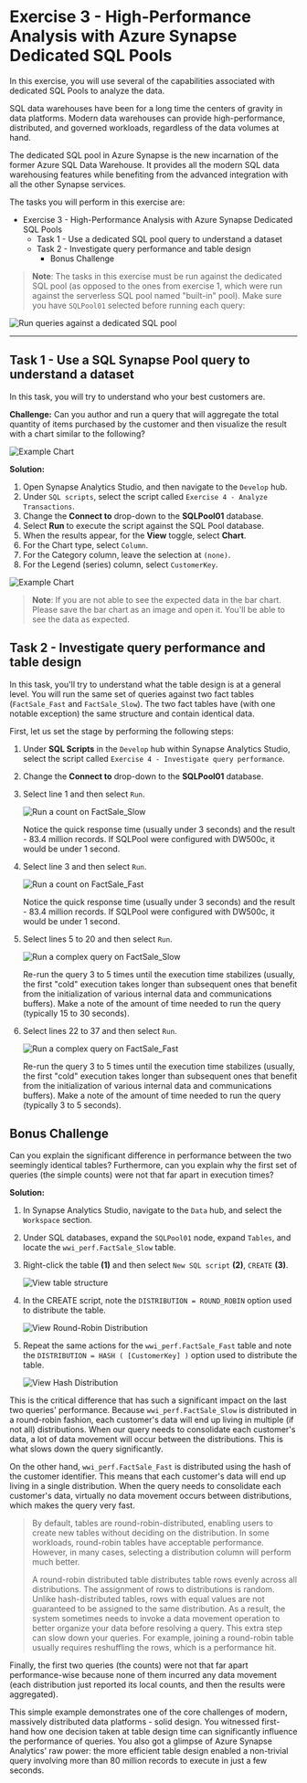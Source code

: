 # Exercise 3 - High-Performance Analysis with Azure Synapse Dedicated SQL Pools

In this exercise, you will use several of the capabilities associated with dedicated SQL Pools to analyze the data.

SQL data warehouses have been for a long time the centers of gravity in data platforms. Modern data warehouses can provide high-performance, distributed, and governed workloads, regardless of the data volumes at hand.

The dedicated SQL pool in Azure Synapse is the new incarnation of the former Azure SQL Data Warehouse. It provides all the modern SQL data warehousing features while benefiting from the advanced integration with all the other Synapse services.

The tasks you will perform in this exercise are:

- Exercise 3 - High-Performance Analysis with Azure Synapse Dedicated SQL Pools
  - Task 1 - Use a dedicated SQL pool query to understand a dataset
  - Task 2 - Investigate query performance and table design
    - Bonus Challenge

> **Note**: The tasks in this exercise must be run against the dedicated SQL pool (as opposed to the ones from exercise 1, which were run against the serverless SQL pool
named "built-in" pool). Make sure you have `SQLPool01` selected before running each query:

![Run queries against a dedicated SQL pool](/media/ex04-run-on-sql-pool.1.png)

---------------------------------

## Task 1 - Use a SQL Synapse Pool query to understand a dataset

In this task, you will try to understand who your best customers are.

**Challenge:** Can you author and run a query that will aggregate the total quantity of items purchased by the customer and then visualize the result with a chart similar to the following?

![Example Chart](media/ex05-chart-sample.1.png "Example chart")

**Solution:**

1. Open Synapse Analytics Studio, and then navigate to the `Develop` hub.
2. Under `SQL scripts`, select the script called `Exercise 4 - Analyze Transactions`.
3. Change the **Connect to** drop-down to the **SQLPool01** database.
4. Select **Run** to execute the script against the SQL Pool database.
5. When the results appear, for the **View** toggle, select **Chart**.
6. For the Chart type, select `Column`.
7. For the Category column, leave the selection at `(none)`.
8. For the Legend (series) column, select `CustomerKey`.

![Example Chart](media/ex05-chart.1.png "Example chart")

>**Note**: If you are not able to see the expected data in the bar chart. Please save the bar chart as an image and open it. You'll be able to see the data as expected.

## Task 2 - Investigate query performance and table design

In this task, you'll try to understand what the table design is at a general level. You will run the same set of queries against two fact tables (`FactSale_Fast` and `FactSale_Slow`). The two fact tables have (with one notable exception) the same structure and contain identical data.

First, let us set the stage by performing the following steps:

1. Under **SQL Scripts** in the `Develop` hub within Synapse Analytics Studio, select the script called `Exercise 4 - Investigate query performance`.
2. Change the **Connect to** drop-down to the **SQLPool01** database.
3. Select line 1 and then select `Run`.

   ![Run a count on FactSale_Slow](media/ex04-query-selection-01.1.png "Run script")

     Notice the quick response time (usually under 3 seconds) and the result - 83.4 million records. If SQLPool were configured with DW500c, it would be under 1   second.

4. Select line 3 and then select `Run`.

   ![Run a count on FactSale_Fast](media/ex04-query-selection-02.1.png "Run script")

     Notice the quick response time (usually under 3 seconds) and the result - 83.4 million records. If SQLPool were configured with DW500c, it would be under 1 second.

5. Select lines 5 to 20 and then select `Run`.

   ![Run a complex query on FactSale_Slow](media/ex04-query-selection-03.1.png "Run script")

     Re-run the query 3 to 5 times until the execution time stabilizes (usually, the first "cold" execution takes longer than subsequent ones that benefit from the initialization of various internal data and communications buffers). Make a note of the amount of time needed to run the query (typically 15 to 30 seconds).

6. Select lines 22 to 37 and then select `Run`.

   ![Run a complex query on FactSale_Fast](media/ex04-query-selection-04.1.png "Run script")

     Re-run the query 3 to 5 times until the execution time stabilizes (usually, the first "cold" execution takes longer than subsequent ones that benefit from the initialization of various internal data and communications buffers). Make a note of the amount of time needed to run the query (typically 3 to 5 seconds).

## Bonus Challenge

Can you explain the significant difference in performance between the two seemingly identical tables? Furthermore, can you explain why the first set of queries (the simple counts) were not that far apart in execution times?

**Solution:**

1. In Synapse Analytics Studio, navigate to the `Data` hub, and select the `Workspace` section.
2. Under SQL databases, expand the `SQLPool01` node, expand `Tables`, and locate the `wwi_perf.FactSale_Slow` table.
3. Right-click the table **(1)** and then select `New SQL script` **(2)**, `CREATE` **(3)**.

   ![View table structure](./media/EX3-bonus-S3.png "Table structure")

4. In the CREATE script, note the `DISTRIBUTION = ROUND_ROBIN` option used to distribute the table.

   ![View Round-Robin Distribution](media/ex04-view-round-robin.1.png "Round-Robin Distribution")

5. Repeat the same actions for the `wwi_perf.FactSale_Fast` table and note the `DISTRIBUTION = HASH ( [CustomerKey] )` option used to distribute the table.

   ![View Hash Distribution](media/ex04-view-hash-distribution.1.png "Hash Distribution")
 
This is the critical difference that has such a significant impact on the last two queries' performance. Because `wwi_perf.FactSale_Slow` is distributed in a round-robin fashion, each customer's data will end up living in multiple (if not all) distributions. When our query needs to consolidate each customer's data, a lot of data movement will occur between the distributions. This is what slows down the query significantly.

On the other hand, `wwi_perf.FactSale_Fast` is distributed using the hash of the customer identifier. This means that each customer's data will end up living in a single distribution. When the query needs to consolidate each customer's data, virtually no data movement occurs between distributions, which makes the query very fast.

> By default, tables are round-robin-distributed, enabling users to create new tables without deciding on the distribution. In some workloads, round-robin tables have acceptable performance. However, in many cases, selecting a distribution column will perform much better.
>
> A round-robin distributed table distributes table rows evenly across all distributions. The assignment of rows to distributions is random. Unlike hash-distributed tables, rows with equal values are not guaranteed to be assigned to the same distribution. As a result, the system sometimes needs to invoke a data movement operation to better organize your data before resolving a query. This extra step can slow down your queries. For example, joining a round-robin table usually requires reshuffling the rows, which is a performance hit.

Finally, the first two queries (the counts) were not that far apart performance-wise because none of them incurred any data movement (each distribution just reported its local counts, and then the results were aggregated).

This simple example demonstrates one of the core challenges of modern, massively distributed data platforms - solid design. You witnessed first-hand how one decision taken at table design time can significantly influence the performance of queries. You also got a glimpse of Azure Synapse Analytics' raw power: the more efficient table design enabled a non-trivial query involving more than 80 million records to execute in just a few seconds.
